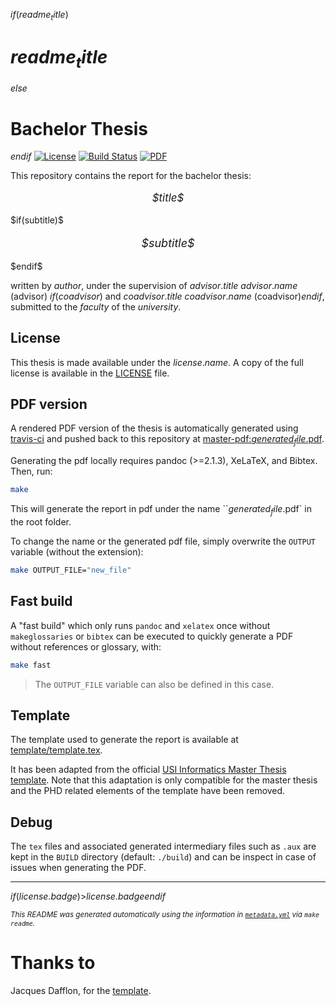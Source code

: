 $if(readme_title)$
# $readme_title$
$else$
# Bachelor Thesis
$endif$
[![License](https://img.shields.io/github/license/$username$/$repo.name$.svg)](https://github.com/$username$/$repo.name$/blob/master/LICENSE)
[![Build Status](https://travis-ci.org/jacquesd/master-thesis.svg?branch=master)](https://travis-ci.org/jacquesd/bachelor-thesis)
[![PDF](https://img.shields.io/badge/PDF-latest-blue.svg?style=flat)](https://github.com/$username$/$repo.name$/blob/master-pdf/$generated_file$.pdf)

This repository contains the report for the bachelor thesis:



<p align="center" style="font-size:larger;">
<i>$title$</i>
</p>
$if(subtitle)$
<p align="center" style="font-size:large;">
<i>$subtitle$</i>
</p>
$endif$

written by $author$, under the supervision of $advisor.title$ $advisor.name$ (advisor) $if(coadvisor)$ and  $coadvisor.title$ $coadvisor.name$ (coadvisor)$endif$, submitted to the $faculty$ of the $university$.


## License
This thesis is made available under the $license.name$. A copy of the full license is available in the [LICENSE](/LICENSE) file.

## PDF version
A rendered PDF version of the thesis is automatically generated using [travis-ci](https://travis-ci.org/Skogarmadr/bachelor-thesis) and pushed back to this repository at [master-pdf:$generated_file$.pdf](https://github.com/$username$/$repo.name$/blob/master-pdf/$generated_file$.pdf).

Generating the pdf locally requires pandoc (>=2.1.3), XeLaTeX, and Bibtex. Then, run:

``` bash
make
```

This will generate the report in pdf under the name ``$generated_file$.pdf` in the root folder.

To change the name or the generated pdf file, simply overwrite the `OUTPUT` variable (without the extension):

``` bash
make OUTPUT_FILE="new_file"
```

## Fast build
A "fast build" which only runs `pandoc` and `xelatex` once without `makeglossaries` or `bibtex` can be executed to quickly generate a PDF without references or glossary, with:

``` bash
make fast
```

> The `OUTPUT_FILE` variable can also be defined in this case.

## Template
The template used to generate the report is available at [template/template.tex](template/template.tex).

It has been adapted from the official [USI Informatics Master Thesis template](http://www.inf.usi.ch/msc-thesis-stylesheet-159301.zip). Note that this adaptation is only compatible for the master thesis and the PHD related elements of the template have been removed.

## Debug
The `tex` files and associated generated intermediary  files such as `.aux` are kept in the `BUILD` directory (default: `./build`) and can be inspect in case of issues when generating the PDF.

---
$if(license.badge)$>$license.badge$$endif$

<small><i>This README was generated automatically using the information in [`metadata.yml`](metadata.yml) via `make readme`.</i></small>

# Thanks to
Jacques Dafflon, for the [template](https://github.com/0xjac/master-thesis).
